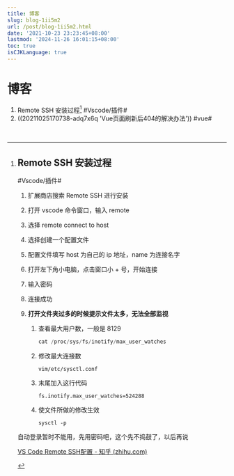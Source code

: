 ```yaml
---
title: 博客
slug: blog-1ii5m2
url: /post/blog-1ii5m2.html
date: '2021-10-23 23:23:45+08:00'
lastmod: '2024-11-26 16:01:15+08:00'
toc: true
isCJKLanguage: true
---
```


# 博客

1. Remote SSH 安装过程[^1]  #Vscode/插件#
2. ((20211025170738-adq7x6q 'Vue页面刷新后404的解决办法'))   #vue#

‍

[^1]: # Remote SSH 安装过程

    #Vscode/插件#

    1. 扩展商店搜索 Remote SSH 进行安装
    2. 打开 vscode 命令窗口，输入 remote
    3. 选择 remote connect to host
    4. 选择创建一个配置文件
    5. 配置文件填写 host 为自己的 ip 地址，name 为连接名字
    6. 打开左下角小电脑，点击窗口小 + 号，开始连接
    7. 输入密码
    8. 连接成功
    9. **打开文件夹过多的时候提示文件太多，无法全部监视**

        1. 查看最大用户数，一般是 8129

            ```js
            cat /proc/sys/fs/inotify/max_user_watches
            ```
        2. 修改最大连接数

            `vim/etc/sysctl.conf`
        3. 末尾加入这行代码

            `fs.inotify.max_user_watches=524288`
        4. 使文件所做的修改生效

            `sysctl -p`

    自动登录暂时不能用，先用密码吧，这个先不捣鼓了，以后再说

    [VS Code Remote SSH配置 - 知乎 (zhihu.com)](https://zhuanlan.zhihu.com/p/68577071)

    ‍

